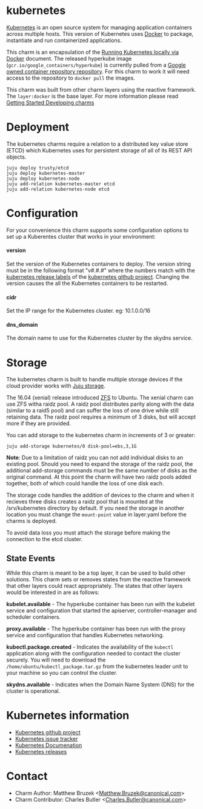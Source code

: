 # kubernetes

[Kubernetes](https://github.com/kubernetes/kubernetes) is an open
source system for managing application containers across multiple hosts.
This version of Kubernetes uses [Docker](http://www.docker.io/) to package,
instantiate and run containerized applications.

This charm is an encapsulation of the
[Running Kubernetes locally via
Docker](http://kubernetes.io/docs/getting-started-guides/docker)
document. The released hyperkube image (`gcr.io/google_containers/hyperkube`)
is currently pulled from a [Google owned container repository
repository](https://cloud.google.com/container-registry/).  For this charm to
work it will need access to the repository to `docker pull` the images.

This charm was built from other charm layers using the reactive framework. The
`layer:docker` is the base layer. For more information please read [Getting
Started Developing charms](https://jujucharms.com/docs/devel/developer-getting-started)

# Deployment
The kubernetes charms require a relation to a distributed key value store
(ETCD) which Kubernetes uses for persistent storage of all of its REST API
objects.

```
juju deploy trusty/etcd
juju deploy kubernetes-master
juju deploy kubernetes-node
juju add-relation kubernetes-master etcd
juju add-relation kubernetes-node etcd
```

# Configuration
For your convenience this charm supports some configuration options to set up
a Kuberentes cluster that works in your environment:  

#### version 

Set the version of the Kubernetes containers to deploy. The version string must
be in the following format "v#.#.#" where the numbers match with the
[kubernetes release labels](https://github.com/kubernetes/kubernetes/releases)
of the [kubernetes github project](https://github.com/kubernetes/kubernetes).
Changing the version causes the all the Kubernetes containers to be restarted.

#### cidr

Set the IP range for the Kubernetes cluster. eg: 10.1.0.0/16

#### dns_domain

The domain name to use for the Kubernetes cluster by the skydns service.

# Storage
The kubernetes charm is built to handle multiple storage devices if the cloud
provider works with
[Juju storage](https://jujucharms.com/docs/devel/charms-storage).

The 16.04 (xenial) release introduced [ZFS](https://en.wikipedia.org/wiki/ZFS)
to Ubuntu. The xenial charm can use ZFS witha raidz pool. A raidz pool
distributes parity along with the data (similar to a raid5 pool) and can suffer
the loss of one drive while still retaining data. The raidz pool requires a
minimum of 3 disks, but will accept more if they are provided.

You can add storage to the kubernetes charm in increments of 3 or greater:

```
juju add-storage kubernetes/0 disk-pool=ebs,3,1G
```

**Note**: Due to a limitation of raidz you can not add individual disks to an
existing pool. Should you need to expand the storage of the raidz pool, the
additional add-storage commands must be the same number of disks as the original
command. At this point the charm will have two raidz pools added together, both
of which could handle the  loss of one disk each.

The storage code handles the addition of devices to the charm and when it
recieves three disks creates a raidz pool that is mounted at the /srv/kubernetes
directory by default. If you need the storage in another location you must
change the `mount-point` value in layer.yaml before the charms is deployed.

To avoid data loss you must attach the storage before making the connection to
the etcd cluster.

## State Events
While this charm is meant to be a top layer, it can be used to build other
solutions.  This charm sets or removes states from the reactive framework that
other layers could react appropriately. The states that other layers would be
interested in are as follows:

**kubelet.available** - The hyperkube container has been run with the kubelet
service and configuration that started the apiserver, controller-manager and
scheduler containers.

**proxy.available** - The hyperkube container has been run with the proxy
service and configuration that handles Kubernetes networking.

**kubectl.package.created** - Indicates the availability of the `kubectl`
application along with the configuration needed to contact the cluster
securely. You will need to download the `/home/ubuntu/kubectl_package.tar.gz`
from the kubernetes leader unit to your machine so you can control the cluster.

**skydns.available** - Indicates when the Domain Name System (DNS) for the
cluster is operational.


# Kubernetes information

 - [Kubernetes github project](https://github.com/kubernetes/kubernetes)
 - [Kubernetes issue tracker](https://github.com/kubernetes/kubernetes/issues)
 - [Kubernetes Documenation](http://kubernetes.io/docs/)
 - [Kubernetes releases](https://github.com/kubernetes/kubernetes/releases)

# Contact

 * Charm Author: Matthew Bruzek &lt;Matthew.Bruzek@canonical.com&gt;
 * Charm Contributor: Charles Butler &lt;Charles.Butler@canonical.com&gt;
